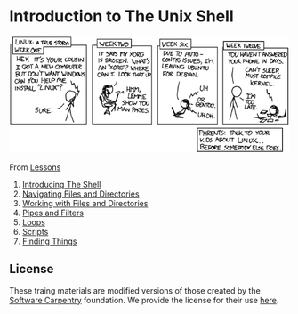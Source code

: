 # Introduction to The Unix Shell

<p align="center">
<kbd>
  <img src="Images/LinuxIsThatGood.png"/>
 </kbd>
</p>
From <a href="www.xkcd.com>XKCD</a>

The Unix shell has been around longer than most of its users have been alive. It has survived so long because it’s a power tool that allows people to do complex things with just a few keystrokes. More importantly, it helps them combine existing programs in new ways and automate repetitive tasks so they aren’t typing the same things over and over again. Use of the shell is fundamental to using a wide range of other powerful tools and computing resources (including “high-performance computing” supercomputers). These lessons will start you on a path towards using these resources effectively.

To begin, we will guide you through the basics of file systems and the shell. If you have stored files on a computer at all and recognize the word “file” and either “directory” or “folder” (two common words for the same thing), you’re ready for this lesson.

## Lessons

  1. [Introducing The Shell](Lessons/Lesson1_IntroducingTheShell.md)
  2. [Navigating Files and Directories](Lessons/Lesson2_NavigatingFilesAndDirectories.md)
  3. [Working with Files and Directories](Lessons/Lesson3_WorkingWithFilesAndDirectories.md)
  4. [Pipes and Filters](Lessons/Lesson4_PipesAndFilters.md)
  5. [Loops](Lessons/Lesson5_Loops.md)
  6. [Scripts](Lessons/Lesson6_Scripts.md)
  7. [Finding Things](Lessons/Lesson7_FindingThings.md)

## License

These traing materials are modified versions of those created by the [Software Carpentry](https://software-carpentry.org) foundation. We provide the license for their use [here](License.md).
